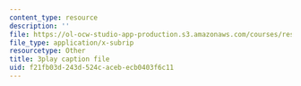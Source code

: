 ```yaml
---
content_type: resource
description: ''
file: https://ol-ocw-studio-app-production.s3.amazonaws.com/courses/res-18-007-calculus-revisited-multivariable-calculus-fall-2011/f21fb03d243d524cacebecb0403f6c11_NxbJzEMCU.srt
file_type: application/x-subrip
resourcetype: Other
title: 3play caption file
uid: f21fb03d-243d-524c-aceb-ecb0403f6c11
---
```

